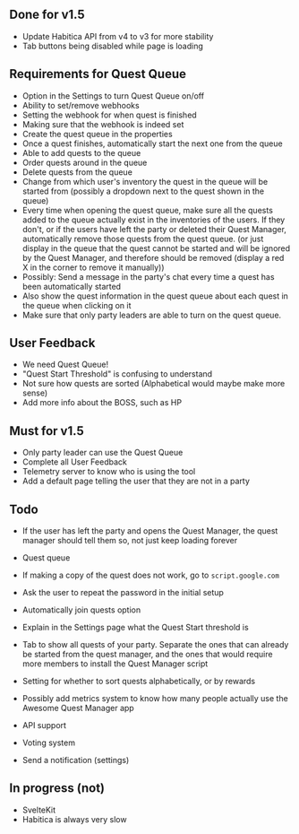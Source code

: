 ## Done for v1.5
- Update Habitica API from v4 to v3 for more stability
- Tab buttons being disabled while page is loading

## Requirements for Quest Queue
- Option in the Settings to turn Quest Queue on/off
- Ability to set/remove webhooks
- Setting the webhook for when quest is finished
- Making sure that the webhook is indeed set
- Create the quest queue in the properties
- Once a quest finishes, automatically start the next one from the queue
- Able to add quests to the queue
- Order quests around in the queue
- Delete quests from the queue
- Change from which user's inventory the quest in the queue will be started from (possibly a dropdown next to the quest shown in the queue)
- Every time when opening the quest queue, make sure all the quests added to the queue actually exist in the inventories of the users. If they don't, or if the users have left the party or deleted their Quest Manager, automatically remove those quests from the quest queue. (or just display in the queue that the quest cannot be started and will be ignored by the Quest Manager, and therefore should be removed (display a red X in the corner to remove it manually))
- Possibly: Send a message in the party's chat every time a quest has been automatically started
- Also show the quest information in the quest queue about each quest in the queue when clicking on it
- Make sure that only party leaders are able to turn on the quest queue. 

## User Feedback
- We need Quest Queue! 
- "Quest Start Threshold" is confusing to understand
- Not sure how quests are sorted (Alphabetical would maybe make more sense)
- Add more info about the BOSS, such as HP

## Must for v1.5
- Only party leader can use the Quest Queue
- Complete all User Feedback
- Telemetry server to know who is using the tool
- Add a default page telling the user that they are not in a party

## Todo
- If the user has left the party and opens the Quest Manager, the quest manager should tell them so, not just keep loading forever
- Quest queue
- If making a copy of the quest does not work, go to `script.google.com`
- Ask the user to repeat the password in the initial setup
- Automatically join quests option
- Explain in the Settings page what the Quest Start threshold is

- Tab to show all quests of your party. Separate the ones that can already be started from the quest manager, and the ones that would require more members to install the Quest Manager script
- Setting for whether to sort quests alphabetically, or by rewards
- Possibly add metrics system to know how many people actually use the Awesome Quest Manager app

- API support
- Voting system
- Send a notification (settings)

## In progress (not)
- SvelteKit
- Habitica is always very slow
